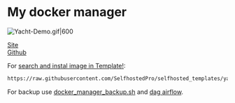 # My docker manager
![Yacht-Demo.gif|600](https://raw.githubusercontent.com/SelfhostedPro/Yacht/master/readme_media/Yacht-Demo.gif)

[Site](https://yacht.sh)<br/>
[Github](https://github.com/SelfhostedPro/Yacht)

For [search and instal image in Template!](https://yacht.sh/docs/):
```bash
https://raw.githubusercontent.com/SelfhostedPro/selfhosted_templates/yacht/Template/template.json
```
For backup use [docker_manager_backup.sh](./docker_manager_backup.sh) and [dag airflow](https://github.com/VolokzhaninVadim/airflow/blob/main/dags/update_docker_s3.py).